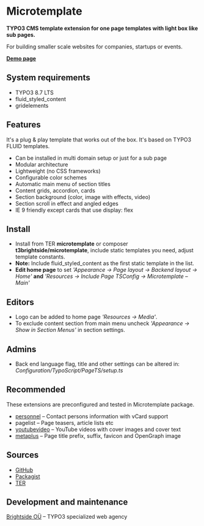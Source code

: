 # Microtemplate

**TYPO3 CMS template extension for one page templates with light box like sub pages.**

For building smaller scale websites for companies, startups or events.

**[Demo page](https://microtemplate.t3brightside.com/)**

## System requirements

- TYPO3 8.7 LTS
- fluid_styled_content
- gridelements

## Features

It's a plug & play template that works out of the box. It's based on TYPO3 FLUID templates.

- Can be installed in multi domain setup or just for a sub page
- Modular architecture
- Lightweight (no CSS frameworks)
- Configurable color schemes
- Automatic main menu of section titles
- Content grids, accordion, cards
- Section background (color, image with effects, video)
- Section scroll in effect and angled edges
- IE 9 friendly except cards that use display: flex

## Install
- Install from TER **microtemplate** or composer **t3brightside/microtemplate**, include static templates you need, adjust template constants.
- **Note:** Include fluid_styled_content as the first static template in the list.
- **Edit home page** to set _'Appearance -> Page layout -> Backend layout -> Home'_ **and** _'Resources -> Include Page TSConfig -> Microtemplate – Main'_

## Editors
- Logo can be added to home page _'Resources -> Media'_.
- To exclude content section from main menu uncheck _'Appearance -> Show in Section Menus'_ in section settings.

## Admins
- Back end language flag, title and other settings can be altered in: _Configuration/TypoScript/PageTS/setup.ts_

## Recommended
These extensions are preconfigured and tested in Microtemplate package.
- [personnel](https://extensions.typo3.org/extension/personnel/)
 – Contact persons information with vCard support
- pagelist – Page teasers, article lists etc
- [youtubevideo](https://extensions.typo3.org/extension/youtubevideo/) – YouTube videos with cover images and cover text
- [metaplus](https://extensions.typo3.org/extension/metaplus/) – Page title prefix, suffix, favicon and OpenGraph image

## Sources

- [GitHub](https://github.com/t3brightside/microtemplate)
- [Packagist](https://packagist.org/packages/t3brightside/microtemplate)
- [TER](https://extensions.typo3.org/extension/microtemplate/)

## Development and maintenance

[Brightside OÜ](https://t3brightside.com/) – TYPO3 specialized web agency

